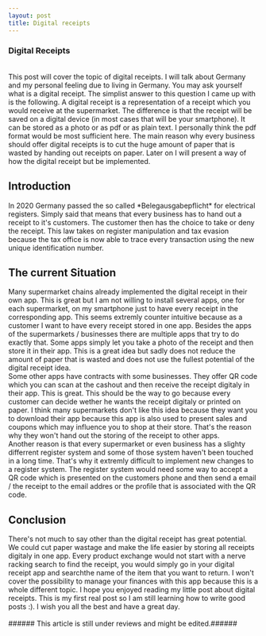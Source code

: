 ```yaml
---
layout: post
title: Digital receipts
---
```


<h3>Digital Receipts</h3><br>
This post will cover the topic of digital receipts. I will talk about Germany and my 
personal feeling due to living in Germany. You may ask yourself what is a digital receipt.
<!--more-->
The simplist answer to this question I came up with is the following. A digital receipt is a 
representation of a receipt which you would receive at the supermarket. The difference is that the 
receipt will be saved on a digital device (in most cases that will be your smartphone). It can be stored
as a photo or as pdf or as plain text. I personally think the pdf format would be most sufficient here. 
The main reason why every business should offer digital receipts is to cut the huge amount of paper
that is wasted by handing out receipts on paper. Later on I will present a way of how the digital receipt
but be implemented.
<br>
<h2>Introduction</h2>
In 2020 Germany passed the so called *Belegausgabepflicht* for electrical registers. Simply
said that means that every business has to hand out a receipt to it's customers. The customer then
has the choice to take or deny the receipt. This law takes on register manipulation and tax evasion 
because the tax office is now able to trace every transaction using the new unique identification number.
<br>
<h2>The current Situation</h2>
Many supermarket chains already implemented the digital receipt in their own app. This is great but
I am not willing to install several apps, one for each supermarket, on my smartphone just to have 
every receipt in the corresponding app. This seems extremly counter intuitive because as a customer I
want to have every receipt stored in one app. Besides the apps of the supermarkets / businesses there 
are multiple apps that try to do exactly that. Some apps simply let you take a photo of the receipt and
then store it in their app. This is a great idea but sadly does not reduce the amount of paper that is
wasted and does not use the fullest potential of the digital receipt idea.<br>
Some other apps have contracts 
with some businesses. They offer QR code which you can scan at the cashout and then receive the receipt
digitaly in their app. This is great. This should be the way to go because every customer can
decide wether he wants the receipt digitaly or printed on paper. I think many supermarkets don't like
this idea because they want you to download their app because this app is also used to present sales and
coupons which may influence you to shop at their store. That's the reason why they won't hand out the 
storing of the receipt to other apps. <br>
Another reason is that every supermarket or even business has a 
slighty differrent register system and some of those system haven't been touched in a long time. That's
why it extremly difficult to implement new changes to a register system. The register system would need
some way to accept a QR code which is presented on the customers phone and then send a email / the receipt
to the email addres or the profile that is associated with the QR code. 


<h2>Conclusion</h2>
There's not much to say other than the digital receipt has great potential. We could cut paper wastage and
make the life easier by storing all receipts digitaly in one app. Every product exchange would not start
with a nerve racking search to find the receipt, you would simply go in your digital receipt app and searchthe name of the item that you want to return. I won't cover the possibility to manage your finances with
this app because this is a whole different topic. I hope you enjoyed reading my little post about digital
receipts. This is my first real post so I am still learning how to write good posts :). I wish you all
the best and have a great day.
<br>
<br>
###### This article is still under reviews and might be edited.######




